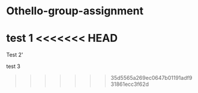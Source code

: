 # Othello-group-assignment


test 1
<<<<<<< HEAD
=======

Test 2'


test 3
>>>>>>> 35d5565a269ec0647b01191adf931861ecc3f62d
